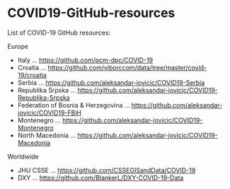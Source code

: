 # COVID19-GitHub-resources
List of COVID-19 GitHub resources:

Europe

- Italy ... https://github.com/pcm-dpc/COVID-19
- Croatia ... https://github.com/viborccom/data/tree/master/covid-19/croatia
- Serbia ... https://github.com/aleksandar-jovicic/COVID19-Serbia
- Republika Srpska ... https://github.com/aleksandar-jovicic/COVID19-Republika-Srpska
- Federation of Bosnia & Herzegovina ... https://github.com/aleksandar-jovicic/COVID19-FBiH
- Montenegro ... https://github.com/aleksandar-jovicic/COVID19-Montenegro
- North Macedonia ... https://github.com/aleksandar-jovicic/COVID19-Macedonia

Worldwide

- JHU CSSE ... https://github.com/CSSEGISandData/COVID-19
- DXY ... https://github.com/BlankerL/DXY-COVID-19-Data
